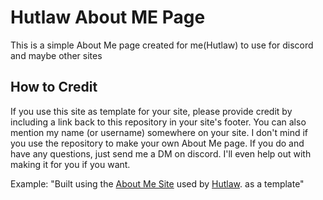 # Hutlaw About ME Page

This is a simple About Me page created for me(Hutlaw) to use for discord and maybe other sites

## How to Credit

If you use this site as template for your site, please provide credit by including a link back to this repository in your site's footer. You can also mention my name (or username) somewhere on your site. I don't mind if you use the repository to make your own About Me page. If you do and have any questions, just send me a DM on discord. I'll even help out with making it for you if you want.

Example:
"Built using the [About Me Site](https://hutlaw.github.io) used by [Hutlaw](https://github.com/Hutlaw). as a template"
